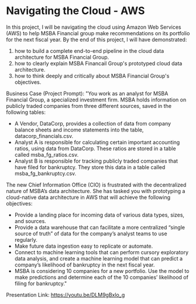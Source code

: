 # Navigating the Cloud - AWS

In this project, I will be navigating the cloud using Amazon Web Services (AWS) to help MSBA Financial group make recommendations on its portfolio for the next fiscal year. By the end of this project, I will have demonstrated:
1) how to build a complete end-to-end pipeline in the cloud data architecture for MSBA Financial Group.
2) how to clearly explain MSBA Financail Group's prototyped cloud data architecture.
3) how to think deeply and critically about MSBA Financial Group's objectives.

Business Case (Project Prompt): "You work as an analyst for MSBA Financial Group, a specialized investment firm. MSBA holds information on publicly traded companies from three different sources, saved in the following tables: 
- A Vendor, DataCorp, provides a collection of data from company balance sheets and income statements into the table, datacorp_financials.csv.
- Analyst A is responsible for calculating certain important accounting ratios, using data from DataCorp. These ratios are stored in a table called msba_fg_ratios.csv.
- Analyst B is responsible for tracking publicly traded companies that have filed for bankruptcy. They store this data in a table called msba_fg_bankruptcy.csv. 

The new Chief Information Office (CIO) is frustrated with the decentralized nature of MSBA’s data architecture. She has tasked you with prototyping a cloud-native data architecture in AWS that will achieve the following objectives: 
- Provide a landing place for incoming data of various data types, sizes, and sources. 
- Provide a data warehouse that can facilitate a more centralized “single source of truth” of data for the company’s analyst teams to use regularly.
- Make future data ingestion easy to replicate or automate.
- Connect to machine learning tools that can perform cursory exploratory data analysis, and create a machine learning model that can predict a company’s likelihood of bankruptcy in the next fiscal year.
- MSBA is considering 10 companies for a new portfolio. Use the model to make predictions and determine each of the 10 companies’ likelihood of filing for bankruptcy."

Presentation Link: https://youtu.be/DLM9gBxlo_g
